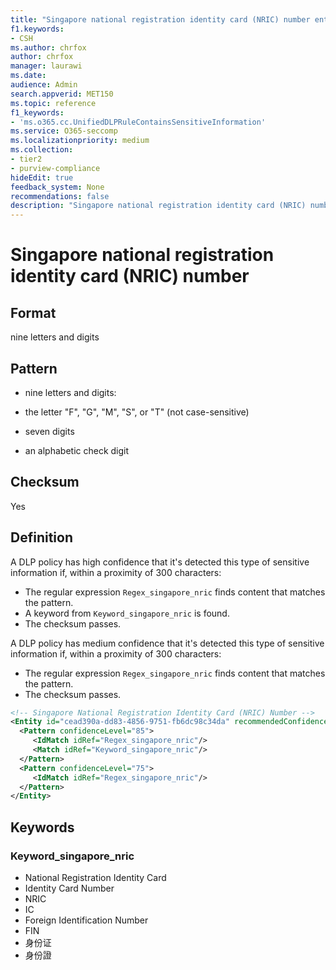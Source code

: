 ```yaml
---
title: "Singapore national registration identity card (NRIC) number entity definition"
f1.keywords:
- CSH
ms.author: chrfox
author: chrfox
manager: laurawi
ms.date:
audience: Admin
search.appverid: MET150
ms.topic: reference
f1_keywords:
- 'ms.o365.cc.UnifiedDLPRuleContainsSensitiveInformation'
ms.service: O365-seccomp
ms.localizationpriority: medium
ms.collection:
- tier2
- purview-compliance
hideEdit: true
feedback_system: None
recommendations: false
description: "Singapore national registration identity card (NRIC) number sensitive information type entity definition."
---
```


# Singapore national registration identity card (NRIC) number

## Format

nine letters and digits

## Pattern

- nine letters and digits:

- the letter "F", "G", "M", "S", or "T" (not case-sensitive)
- seven digits
- an alphabetic check digit

## Checksum

Yes

## Definition

A DLP policy has high confidence that it's detected this type of sensitive information if, within a proximity of 300 characters:

- The regular expression `Regex_singapore_nric` finds content that matches the pattern.
- A keyword from `Keyword_singapore_nric` is found.
- The checksum passes.

A DLP policy has medium confidence that it's detected this type of sensitive information if, within a proximity of 300 characters:

- The regular expression `Regex_singapore_nric` finds content that matches the pattern.
- The checksum passes.

```xml
<!-- Singapore National Registration Identity Card (NRIC) Number -->
<Entity id="cead390a-dd83-4856-9751-fb6dc98c34da" recommendedConfidence="75" patternsProximity="300">
  <Pattern confidenceLevel="85">
     <IdMatch idRef="Regex_singapore_nric"/>
     <Match idRef="Keyword_singapore_nric"/>
  </Pattern>
  <Pattern confidenceLevel="75">
     <IdMatch idRef="Regex_singapore_nric"/>
  </Pattern>
</Entity>
```

## Keywords

### Keyword_singapore_nric

- National Registration Identity Card
- Identity Card Number
- NRIC
- IC
- Foreign Identification Number
- FIN
- 身份证
- 身份證